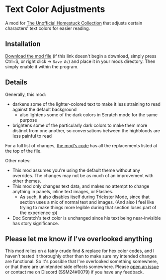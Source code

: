 # Text Color Adjustments
A mod for [The Unofficial Homestuck Collection](https://bambosh.github.io/unofficial-homestuck-collection/) that adjusts certain characters' text colors for easier reading.

## Installation
[Download the mod file](https://raw.githubusercontent.com/SSM240/TUHC-TextColorAdjustments/main/ssm24-textcolor.js) (if this link doesn't begin a download, simply press Ctrl+S, or right click -> `Save As`) and place it in your mods directory. Then simply enable it within the program.

## Details
Generally, this mod:
- darkens some of the lighter-colored text to make it less straining to read against the default background
    - also lightens some of the dark colors in Scratch mode for the same purpose
- brightens some of the particularly dark colors to make them more distinct from one another, so conversations between the highbloods are less painful to read

For a full list of changes, [the mod's code](/ssm24-textcolor.js) has all the replacements listed at the top of the file.

Other notes:
- This mod assumes you're using the default theme without any overrides. The changes may not be as much of an improvement with other themes.
- This mod only changes text data, and makes no attempt to change anything in panels, inline text images, or Flashes.
    - As such, it also disables itself during Trickster Mode, since that section uses a mix of normal text and images. (And also I feel like trying to make things more legible during that section loses part of the experience :p)
- Doc Scratch's text color is unchanged since his text being near-invisible has story significance.

## Please let me know if I've overlooked anything

This mod relies on a fairly crude find & replace for hex color codes, and I haven't tested it thoroughly other than to make sure my intended changes are functional. So it's possible that I've overlooked something somewhere, or that there are unintended side effects somewhere. Please [open an issue](https://github.com/SSM240/TUHC-TextColorAdjustments/issues) or contact me on Discord (SSM24#0079) if you have any feedback.
